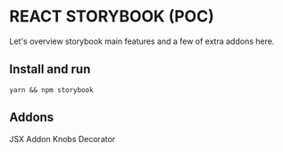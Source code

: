 # REACT STORYBOOK (POC)

Let's overview storybook main features and a few of extra addons here.

## Install and run

    yarn && npm storybook

## Addons

JSX Addon
Knobs Decorator

